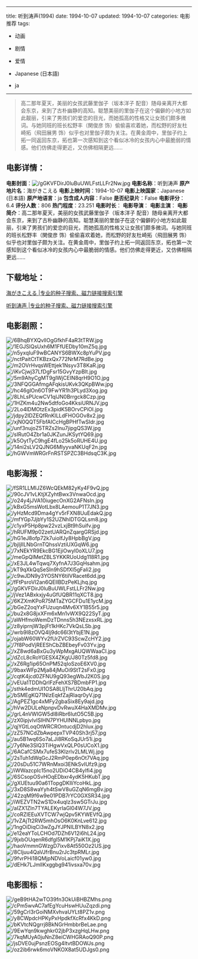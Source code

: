 
---
title: 听到涛声(1994)
date: 1994-10-07
updated: 1994-10-07
categories: 电影推荐
tags:
- 动画
- 剧情
- 爱情

- Japanese (日本語)
- ja
---


> 高二那年夏天，美丽的女孩武藤里伽子（坂本洋子 配音）随母亲离开大都会东京，来到了古朴幽静的高知。聪慧美丽的里伽子在这个偏僻的小地方如此靓丽，引来了男孩们的爱恋的目光，而她孤高的性格又让女孩们颇多微词。与她同班的班长松野丰（関俊彦 饰）偷偷喜欢着她，而松野的好友杜崎拓（飛田展男 饰）似乎也对里伽子颇为关注。在黄金周中，里伽子约上拓一同返回东京，拓也第一次感知到这个看似冰冷的女孩内心中最脆弱的情感。他们仿佛走得更近，又仿佛相隔更远……

## **电影详情**：

**电影封面**：<img src="https://image.tmdb.org/t/p/w200/gGKVFDirJ0luBuUWLFstLLFr2Nw.jpg" alt="/gGKVFDirJ0luBuUWLFstLLFr2Nw.jpg" title="/gGKVFDirJ0luBuUWLFstLLFr2Nw.jpg">
**电影名称**：听到涛声
**原产地片名**：海がきこえる
**电影上映时间**：1994-10-07
**电影上映国家**：Japanese (日本語)
**原产地语言**：ja
**包含成人内容**：False
**是否纪录片**：False
**电影评分**：6.4
**评分人数**：806
**热门程度**：23.251
**电影时长**：
**电影导演**：
**电影主演**：
**电影简介**：高二那年夏天，美丽的女孩武藤里伽子（坂本洋子 配音）随母亲离开大都会东京，来到了古朴幽静的高知。聪慧美丽的里伽子在这个偏僻的小地方如此靓丽，引来了男孩们的爱恋的目光，而她孤高的性格又让女孩们颇多微词。与她同班的班长松野丰（関俊彦 饰）偷偷喜欢着她，而松野的好友杜崎拓（飛田展男 饰）似乎也对里伽子颇为关注。在黄金周中，里伽子约上拓一同返回东京，拓也第一次感知到这个看似冰冷的女孩内心中最脆弱的情感。他们仿佛走得更近，又仿佛相隔更远……

## **下载地址**：
[海がきこえる |专业的种子搜索、磁力链接搜索引擎](https://movie.amd794.com:2083/?search=%E6%B5%B7%E3%81%8C%E3%81%8D%E3%81%93%E3%81%88%E3%82%8B&ordering=&mode=match_phrase&page_size=10&page=1)

[听到涛声 |专业的种子搜索、磁力链接搜索引擎](https://movie.amd794.com:2083/?search=%E5%90%AC%E5%88%B0%E6%B6%9B%E5%A3%B0&ordering=&mode=match_phrase&page_size=10&page=1)
 

## **电影剧照**：
<img src="https://image.tmdb.org/t/p/original/6BhqBYXQvlIOgGfkhF4aR3tTRW.jpg" alt="/6BhqBYXQvlIOgGfkhF4aR3tTRW.jpg" title="/6BhqBYXQvlIOgGfkhF4aR3tTRW.jpg"><img src="https://image.tmdb.org/t/p/original/1EGJSlQsUxh6M1FfUEDby10mZ5q.jpg" alt="/1EGJSlQsUxh6M1FfUEDby10mZ5q.jpg" title="/1EGJSlQsUxh6M1FfUEDby10mZ5q.jpg"><img src="https://image.tmdb.org/t/p/original/n5yxqIuF9wBCANYS6BWXc8pYuPV.jpg" alt="/n5yxqIuF9wBCANYS6BWXc8pYuPV.jpg" title="/n5yxqIuF9wBCANYS6BWXc8pYuPV.jpg"><img src="https://image.tmdb.org/t/p/original/nctPaitCtTKBzxQx772NrM7RdBe.jpg" alt="/nctPaitCtTKBzxQx772NrM7RdBe.jpg" title="/nctPaitCtTKBzxQx772NrM7RdBe.jpg"><img src="https://image.tmdb.org/t/p/original/m2OVrHvqsWEttjek1Nsyv3T8KaR.jpg" alt="/m2OVrHvqsWEttjek1Nsyv3T8KaR.jpg" title="/m2OVrHvqsWEttjek1Nsyv3T8KaR.jpg"><img src="https://image.tmdb.org/t/p/original/iKvCjwj37LfDgFsr15GvyYzpBlt.jpg" alt="/iKvCjwj37LfDgFsr15GvyYzpBlt.jpg" title="/iKvCjwj37LfDgFsr15GvyYzpBlt.jpg"><img src="https://image.tmdb.org/t/p/original/5m9AhyCgMT9glWjCEIN8qrH9O1O.jpg" alt="/5m9AhyCgMT9glWjCEIN8qrH9O1O.jpg" title="/5m9AhyCgMT9glWjCEIN8qrH9O1O.jpg"><img src="https://image.tmdb.org/t/p/original/3NFQGGAfmgAFqkisUKvk3QKpBWw.jpg" alt="/3NFQGGAfmgAFqkisUKvk3QKpBWw.jpg" title="/3NFQGGAfmgAFqkisUKvk3QKpBWw.jpg"><img src="https://image.tmdb.org/t/p/original/hc46glOn6OT9FwYR1h3PLyd3Xog.jpg" alt="/hc46glOn6OT9FwYR1h3PLyd3Xog.jpg" title="/hc46glOn6OT9FwYR1h3PLyd3Xog.jpg"><img src="https://image.tmdb.org/t/p/original/8LhLsPUcwCV1qlJN0Brrgck8Czp.jpg" alt="/8LhLsPUcwCV1qlJN0Brrgck8Czp.jpg" title="/8LhLsPUcwCV1qlJN0Brrgck8Czp.jpg"><img src="https://image.tmdb.org/t/p/original/1HZKm4u2Nw5dtfoGo4KksiURNJV.jpg" alt="/1HZKm4u2Nw5dtfoGo4KksiURNJV.jpg" title="/1HZKm4u2Nw5dtfoGo4KksiURNJV.jpg"><img src="https://image.tmdb.org/t/p/original/2Lo4lDMOtzEx3pidK5BOrvCPiOI.jpg" alt="/2Lo4lDMOtzEx3pidK5BOrvCPiOI.jpg" title="/2Lo4lDMOtzEx3pidK5BOrvCPiOI.jpg"><img src="https://image.tmdb.org/t/p/original/jdpy2IDZEQfRnKILLdFHOGOv8x2.jpg" alt="/jdpy2IDZEQfRnKILLdFHOGOv8x2.jpg" title="/jdpy2IDZEQfRnKILLdFHOGOv8x2.jpg"><img src="https://image.tmdb.org/t/p/original/xjN0QQT5FbfAICcHgBPHfTwSIdr.jpg" alt="/xjN0QQT5FbfAICcHgBPHfTwSIdr.jpg" title="/xjN0QQT5FbfAICcHgBPHfTwSIdr.jpg"><img src="https://image.tmdb.org/t/p/original/unf3nujoZ5TRZs2lnu7jipgQS3W.jpg" alt="/unf3nujoZ5TRZs2lnu7jipgQS3W.jpg" title="/unf3nujoZ5TRZs2lnu7jipgQS3W.jpg"><img src="https://image.tmdb.org/t/p/original/sIRutO4Zbr1a0JKZunJKSytYQ69.jpg" alt="/sIRutO4Zbr1a0JKZunJKSytYQ69.jpg" title="/sIRutO4Zbr1a0JKZunJKSytYQ69.jpg"><img src="https://image.tmdb.org/t/p/original/k5OytTyC9hgE4fLo25k5oRUHE4U.jpg" alt="/k5OytTyC9hgE4fLo25k5oRUHE4U.jpg" title="/k5OytTyC9hgE4fLo25k5oRUHE4U.jpg"><img src="https://image.tmdb.org/t/p/original/14ni2sLV2QJNG6MIyyvaNKUqF2n.jpg" alt="/14ni2sLV2QJNG6MIyyvaNKUqF2n.jpg" title="/14ni2sLV2QJNG6MIyyvaNKUqF2n.jpg"><img src="https://image.tmdb.org/t/p/original/hGWVmWRGrFnRSTSPZC3BHdsqC3K.jpg" alt="/hGWVmWRGrFnRSTSPZC3BHdsqC3K.jpg" title="/hGWVmWRGrFnRSTSPZC3BHdsqC3K.jpg">

## **电影海报**：
<img src="https://image.tmdb.org/t/p/original/fSR1LLMIJZ6WcQEkM82yKy4F9vQ.jpg" alt="/fSR1LLMIJZ6WcQEkM82yKy4F9vQ.jpg" title="/fSR1LLMIJZ6WcQEkM82yKy4F9vQ.jpg"><img src="https://image.tmdb.org/t/p/original/90cJV1vLKtjXZyhtBwx3VnwaOcd.jpg" alt="/90cJV1vLKtjXZyhtBwx3VnwaOcd.jpg" title="/90cJV1vLKtjXZyhtBwx3VnwaOcd.jpg"><img src="https://image.tmdb.org/t/p/original/o24y4jJVA10iugecOnXG2AFNsIn.jpg" alt="/o24y4jJVA10iugecOnXG2AFNsIn.jpg" title="/o24y4jJVA10iugecOnXG2AFNsIn.jpg"><img src="https://image.tmdb.org/t/p/original/kBxG5msWotLbx8LAemouP1T7JN3.jpg" alt="/kBxG5msWotLbx8LAemouP1T7JN3.jpg" title="/kBxG5msWotLbx8LAemouP1T7JN3.jpg"><img src="https://image.tmdb.org/t/p/original/yHzMcd9Dma4gYv5rFXN8UuEdakQ.jpg" alt="/yHzMcd9Dma4gYv5rFXN8UuEdakQ.jpg" title="/yHzMcd9Dma4gYv5rFXN8UuEdakQ.jpg"><img src="https://image.tmdb.org/t/p/original/mfYGp7JjbYy1S2UZNhIDTGQLsm8.jpg" alt="/mfYGp7JjbYy1S2UZNhIDTGQLsm8.jpg" title="/mfYGp7JjbYy1S2UZNhIDTGQLsm8.jpg"><img src="https://image.tmdb.org/t/p/original/c1yxP5Hp8pw22vzLxjBt9hSuifv.jpg" alt="/c1yxP5Hp8pw22vzLxjBt9hSuifv.jpg" title="/c1yxP5Hp8pw22vzLxjBt9hSuifv.jpg"><img src="https://image.tmdb.org/t/p/original/hRUFM9p02zetUARQnZqargGRSjd.jpg" alt="/hRUFM9p02zetUARQnZqargGRSjd.jpg" title="/hRUFM9p02zetUARQnZqargGRSjd.jpg"><img src="https://image.tmdb.org/t/p/original/hG1eJ8ofp72k7uioIfJy8HpbBgV.jpg" alt="/hG1eJ8ofp72k7uioIfJy8HpbBgV.jpg" title="/hG1eJ8ofp72k7uioIfJy8HpbBgV.jpg"><img src="https://image.tmdb.org/t/p/original/bjljIlLNbGrnTQhssVztiUXGqW6.jpg" alt="/bjljIlLNbGrnTQhssVztiUXGqW6.jpg" title="/bjljIlLNbGrnTQhssVztiUXGqW6.jpg"><img src="https://image.tmdb.org/t/p/original/7xNEkYR9EkcBG1EjiOwyl0oXLU7.jpg" alt="/7xNEkYR9EkcBG1EjiOwyl0oXLU7.jpg" title="/7xNEkYR9EkcBG1EjiOwyl0oXLU7.jpg"><img src="https://image.tmdb.org/t/p/original/meGpQIMetZBLSYKKRUoUdg118R1.jpg" alt="/meGpQIMetZBLSYKKRUoUdg118R1.jpg" title="/meGpQIMetZBLSYKKRUoUdg118R1.jpg"><img src="https://image.tmdb.org/t/p/original/xE3JL4wTqwq7XyfnA7J3GqHsahm.jpg" alt="/xE3JL4wTqwq7XyfnA7J3GqHsahm.jpg" title="/xE3JL4wTqwq7XyfnA7J3GqHsahm.jpg"><img src="https://image.tmdb.org/t/p/original/kT9qXkQqSeSIn9hSDfXI5gFaIi2.jpg" alt="/kT9qXkQqSeSIn9hSDfXI5gFaIi2.jpg" title="/kT9qXkQqSeSIn9hSDfXI5gFaIi2.jpg"><img src="https://image.tmdb.org/t/p/original/c9wJDN9y3YOSNY6tilVRacet6dd.jpg" alt="/c9wJDN9y3YOSNY6tilVRacet6dd.jpg" title="/c9wJDN9y3YOSNY6tilVRacet6dd.jpg"><img src="https://image.tmdb.org/t/p/original/fFtPsroVl2an6QEllBDzPeKLjhq.jpg" alt="/fFtPsroVl2an6QEllBDzPeKLjhq.jpg" title="/fFtPsroVl2an6QEllBDzPeKLjhq.jpg"><img src="https://image.tmdb.org/t/p/original/gGKVFDirJ0luBuUWLFstLLFr2Nw.jpg" alt="/gGKVFDirJ0luBuUWLFstLLFr2Nw.jpg" title="/gGKVFDirJ0luBuUWLFstLLFr2Nw.jpg"><img src="https://image.tmdb.org/t/p/original/jVez1ABxkxjy4uGfUQBR11qXCT8.jpg" alt="/jVez1ABxkxjy4uGfUQBR11qXCT8.jpg" title="/jVez1ABxkxjy4uGfUQBR11qXCT8.jpg"><img src="https://image.tmdb.org/t/p/original/6KZXmKPoR75MTaZYGCFDu1E1ycM.jpg" alt="/6KZXmKPoR75MTaZYGCFDu1E1ycM.jpg" title="/6KZXmKPoR75MTaZYGCFDu1E1ycM.jpg"><img src="https://image.tmdb.org/t/p/original/bGeZ2oqYxFUzuqn4Mv6XY1B55r5.jpg" alt="/bGeZ2oqYxFUzuqn4Mv6XY1B55r5.jpg" title="/bGeZ2oqYxFUzuqn4Mv6XY1B55r5.jpg"><img src="https://image.tmdb.org/t/p/original/bu2x8G8jxXFm6xMn1vWX9Q22SyT.jpg" alt="/bu2x8G8jxXFm6xMn1vWX9Q22SyT.jpg" title="/bu2x8G8jxXFm6xMn1vWX9Q22SyT.jpg"><img src="https://image.tmdb.org/t/p/original/aWHfmoWemDzTDnns5h3NEzxsxRL.jpg" alt="/aWHfmoWemDzTDnns5h3NEzxsxRL.jpg" title="/aWHfmoWemDzTDnns5h3NEzxsxRL.jpg"><img src="https://image.tmdb.org/t/p/original/z8yiprnjW3pjFt1kHKc7VkQsLSb.jpg" alt="/z8yiprnjW3pjFt1kHKc7VkQsLSb.jpg" title="/z8yiprnjW3pjFt1kHKc7VkQsLSb.jpg"><img src="https://image.tmdb.org/t/p/original/wrb9I8zOVQ4Ij9dc66l3tYbjE1N.jpg" alt="/wrb9I8zOVQ4Ij9dc66l3tYbjE1N.jpg" title="/wrb9I8zOVQ4Ij9dc66l3tYbjE1N.jpg"><img src="https://image.tmdb.org/t/p/original/ojabW60WYv2fUrZVC93ScwZcHY2.jpg" alt="/ojabW60WYv2fUrZVC93ScwZcHY2.jpg" title="/ojabW60WYv2fUrZVC93ScwZcHY2.jpg"><img src="https://image.tmdb.org/t/p/original/7f8PodVjREEShCbZBEbeyFv03Yv.jpg" alt="/7f8PodVjREEShCbZBEbeyFv03Yv.jpg" title="/7f8PodVjREEShCbZBEbeyFv03Yv.jpg"><img src="https://image.tmdb.org/t/p/original/xZ8wd6aBxGu3yWpMxgAUQWWaaCI.jpg" alt="/xZ8wd6aBxGu3yWpMxgAUQWWaaCI.jpg" title="/xZ8wd6aBxGu3yWpMxgAUQWWaaCI.jpg"><img src="https://image.tmdb.org/t/p/original/dZcL8cRoYGESX4ZKgUJ80Tz5fd8.jpg" alt="/dZcL8cRoYGESX4ZKgUJ80Tz5fd8.jpg" title="/dZcL8cRoYGESX4ZKgUJ80Tz5fd8.jpg"><img src="https://image.tmdb.org/t/p/original/xZ6Rg1ip65OnPM52qIoSzoE6XV0.jpg" alt="/xZ6Rg1ip65OnPM52qIoSzoE6XV0.jpg" title="/xZ6Rg1ip65OnPM52qIoSzoE6XV0.jpg"><img src="https://image.tmdb.org/t/p/original/9baxWFp2Mja84jMuOi9StT2sFx0.jpg" alt="/9baxWFp2Mja84jMuOi9StT2sFx0.jpg" title="/9baxWFp2Mja84jMuOi9StT2sFx0.jpg"><img src="https://image.tmdb.org/t/p/original/cqtK4jcd0ZFNU9gQ93egWbJ2K0S.jpg" alt="/cqtK4jcd0ZFNU9gQ93egWbJ2K0S.jpg" title="/cqtK4jcd0ZFNU9gQ93egWbJ2K0S.jpg"><img src="https://image.tmdb.org/t/p/original/vEUa1TDDhQrlFzFehXS7BDmbFP1.jpg" alt="/vEUa1TDDhQrlFzFehXS7BDmbFP1.jpg" title="/vEUa1TDDhQrlFzFehXS7BDmbFP1.jpg"><img src="https://image.tmdb.org/t/p/original/sthk4edmUI1OSA8LIjThrU20bAq.jpg" alt="/sthk4edmUI1OSA8LIjThrU20bAq.jpg" title="/sthk4edmUI1OSA8LIjThrU20bAq.jpg"><img src="https://image.tmdb.org/t/p/original/bSMEgKQ71NlzEqkfZajRIaqr0yV.jpg" alt="/bSMEgKQ71NlzEqkfZajRIaqr0yV.jpg" title="/bSMEgKQ71NlzEqkfZajRIaqr0yV.jpg"><img src="https://image.tmdb.org/t/p/original/AgPEZ1gc4xMFy2gbaSix8Ey9ajd.jpg" alt="/AgPEZ1gc4xMFy2gbaSix8Ey9ajd.jpg" title="/AgPEZ1gc4xMFy2gbaSix8Ey9ajd.jpg"><img src="https://image.tmdb.org/t/p/original/hVw2DULeNpnpvDvRwuX4HaXMDMv.jpg" alt="/hVw2DULeNpnpvDvRwuX4HaXMDMv.jpg" title="/hVw2DULeNpnpvDvRwuX4HaXMDMv.jpg"><img src="https://image.tmdb.org/t/p/original/grL4nVWIGW5dl8iRbr6IutO5C5B.jpg" alt="/grL4nVWIGW5dl8iRbr6IutO5C5B.jpg" title="/grL4nVWIGW5dl8iRbr6IutO5C5B.jpg"><img src="https://image.tmdb.org/t/p/original/zX0ipjvIvlSIHN7PYHUlNNLpbyo.jpg" alt="/zX0ipjvIvlSIHN7PYHUlNNLpbyo.jpg" title="/zX0ipjvIvlSIHN7PYHUlNNLpbyo.jpg"><img src="https://image.tmdb.org/t/p/original/qjYGtLoqOtWRCROntucdjD2hlux.jpg" alt="/qjYGtLoqOtWRCROntucdjD2hlux.jpg" title="/qjYGtLoqOtWRCROntucdjD2hlux.jpg"><img src="https://image.tmdb.org/t/p/original/zZ57NCdZbAwpepxTVP40Sh3rj57.jpg" alt="/zZ57NCdZbAwpepxTVP40Sh3rj57.jpg" title="/zZ57NCdZbAwpepxTVP40Sh3rj57.jpg"><img src="https://image.tmdb.org/t/p/original/au5B1wq6So7aLJi8RKoSqJUr51i.jpg" alt="/au5B1wq6So7aLJi8RKoSqJUr51i.jpg" title="/au5B1wq6So7aLJi8RKoSqJUr51i.jpg"><img src="https://image.tmdb.org/t/p/original/7y6Ne3SIQ3TiHgwVxQLP0sUCoX1.jpg" alt="/7y6Ne3SIQ3TiHgwVxQLP0sUCoX1.jpg" title="/7y6Ne3SIQ3TiHgwVxQLP0sUCoX1.jpg"><img src="https://image.tmdb.org/t/p/original/6ACafCSMx7ufeS3Klzrlv2LMLWj.jpg" alt="/6ACafCSMx7ufeS3Klzrlv2LMLWj.jpg" title="/6ACafCSMx7ufeS3Klzrlv2LMLWj.jpg"><img src="https://image.tmdb.org/t/p/original/2sTuh1dWqGcJ2RmP0ep6nOt7VAq.jpg" alt="/2sTuh1dWqGcJ2RmP0ep6nOt7VAq.jpg" title="/2sTuh1dWqGcJ2RmP0ep6nOt7VAq.jpg"><img src="https://image.tmdb.org/t/p/original/20sDu51C7WRnMxoi3ENkSvIUfz9.jpg" alt="/20sDu51C7WRnMxoi3ENkSvIUfz9.jpg" title="/20sDu51C7WRnMxoi3ENkSvIUfz9.jpg"><img src="https://image.tmdb.org/t/p/original/iWWazcpIc15no2UDiO4CB4yIfi4.jpg" alt="/iWWazcpIc15no2UDiO4CB4yIfi4.jpg" title="/iWWazcpIc15no2UDiO4CB4yIfi4.jpg"><img src="https://image.tmdb.org/t/p/original/6SCsopOSvHOqEDbxr4ydK5HKubT.jpg" alt="/6SCsopOSvHOqEDbxr4ydK5HKubT.jpg" title="/6SCsopOSvHOqEDbxr4ydK5HKubT.jpg"><img src="https://image.tmdb.org/t/p/original/gXUEtuu90a61TopgDKlliYcoHkL.jpg" alt="/gXUEtuu90a61TopgDKlliYcoHkL.jpg" title="/gXUEtuu90a61TopgDKlliYcoHkL.jpg"><img src="https://image.tmdb.org/t/p/original/3xD8S8waYyh4tSwV8uGZqN6mgBv.jpg" alt="/3xD8S8waYyh4tSwV8uGZqN6mgBv.jpg" title="/3xD8S8waYyh4tSwV8uGZqN6mgBv.jpg"><img src="https://image.tmdb.org/t/p/original/42zqM9f6w9e01PDB7rYC0GXSR34.jpg" alt="/42zqM9f6w9e01PDB7rYC0GXSR34.jpg" title="/42zqM9f6w9e01PDB7rYC0GXSR34.jpg"><img src="https://image.tmdb.org/t/p/original/iWEZVTN2wS1Dx4uqIz3sw5GTrJu.jpg" alt="/iWEZVTN2wS1Dx4uqIz3sw5GTrJu.jpg" title="/iWEZVTN2wS1Dx4uqIz3sw5GTrJu.jpg"><img src="https://image.tmdb.org/t/p/original/aIZX1Zln7TYALEKyrIaGl04W7JV.jpg" alt="/aIZX1Zln7TYALEKyrIaGl04W7JV.jpg" title="/aIZX1Zln7TYALEKyrIaGl04W7JV.jpg"><img src="https://image.tmdb.org/t/p/original/coRZIEEuXVTCW7wjQpv5KYWEVfQ.jpg" alt="/coRZIEEuXVTCW7wjQpv5KYWEVfQ.jpg" title="/coRZIEEuXVTCW7wjQpv5KYWEVfQ.jpg"><img src="https://image.tmdb.org/t/p/original/1vZAjTt2RW5mhOsO6K0KnLve612.jpg" alt="/1vZAjTt2RW5mhOsO6K0KnLve612.jpg" title="/1vZAjTt2RW5mhOsO6K0KnLve612.jpg"><img src="https://image.tmdb.org/t/p/original/1ngOiDiqCi3wZgJYJPNILBYN8x2.jpg" alt="/1ngOiDiqCi3wZgJYJPNILBYN8x2.jpg" title="/1ngOiDiqCi3wZgJYJPNILBYN8x2.jpg"><img src="https://image.tmdb.org/t/p/original/e12eaYToLCHOd7DZh6V12i6hL24.jpg" alt="/e12eaYToLCHOd7DZh6V12i6hL24.jpg" title="/e12eaYToLCHOd7DZh6V12i6hL24.jpg"><img src="https://image.tmdb.org/t/p/original/9jxbOUqenR6dfgl5M1KPj7aiK1X.jpg" alt="/9jxbOUqenR6dfgl5M1KPj7aiK1X.jpg" title="/9jxbOUqenR6dfgl5M1KPj7aiK1X.jpg"><img src="https://image.tmdb.org/t/p/original/haoVmmnGWzgD7ixv8At550Oz2US.jpg" alt="/haoVmmnGWzgD7ixv8At550Oz2US.jpg" title="/haoVmmnGWzgD7ixv8At550Oz2US.jpg"><img src="https://image.tmdb.org/t/p/original/8CIjuu4QaVJfrBnu2rJc3tpRMLr.jpg" alt="/8CIjuu4QaVJfrBnu2rJc3tpRMLr.jpg" title="/8CIjuu4QaVJfrBnu2rJc3tpRMLr.jpg"><img src="https://image.tmdb.org/t/p/original/9fvrPHi18QMjpNDVoLaicf01yw0.jpg" alt="/9fvrPHi18QMjpNDVoLaicf01yw0.jpg" title="/9fvrPHi18QMjpNDVoLaicf01yw0.jpg"><img src="https://image.tmdb.org/t/p/original/dEHk7LJmllKxggbg941ivsxa70v.jpg" alt="/dEHk7LJmllKxggbg941ivsxa70v.jpg" title="/dEHk7LJmllKxggbg941ivsxa70v.jpg">

## **电影图标**：
<img src="https://image.tmdb.org/t/p/original/geB9tHA2wTO39fn3OkUiBHBZMhs.png" alt="/geB9tHA2wTO39fn3OkUiBHBZMhs.png" title="/geB9tHA2wTO39fn3OkUiBHBZMhs.png"><img src="https://image.tmdb.org/t/p/original/cPm5wvAC7afEgYcuHswHUuZqzdi.png" alt="/cPm5wvAC7afEgYcuHswHUuZqzdi.png" title="/cPm5wvAC7afEgYcuHswHUuZqzdi.png"><img src="https://image.tmdb.org/t/p/original/59gCrI3rGoiNMXvhvaUYLt8PZ1v.png" alt="/59gCrI3rGoiNMXvhvaUYLt8PZ1v.png" title="/59gCrI3rGoiNMXvhvaUYLt8PZ1v.png"><img src="https://image.tmdb.org/t/p/original/y8CWpdcHPKyPxHpdkfXcRfx4KkD.png" alt="/y8CWpdcHPKyPxHpdkfXcRfx4KkD.png" title="/y8CWpdcHPKyPxHpdkfXcRfx4KkD.png"><img src="https://image.tmdb.org/t/p/original/bKVtcNQgrrj8BkNGrHmbbrBeLae.png" alt="/bKVtcNQgrrj8BkNGrHmbbrBeLae.png" title="/bKVtcNQgrrj8BkNGrHmbbrBeLae.png"><img src="https://image.tmdb.org/t/p/original/9EwYqn9kwghkr02jbP3xzgHqLHw.png" alt="/9EwYqn9kwghkr02jbP3xzgHqLHw.png" title="/9EwYqn9kwghkr02jbP3xzgHqLHw.png"><img src="https://image.tmdb.org/t/p/original/7kqMUyA0juNnZ8eiCWHGRAoQ90P.png" alt="/7kqMUyA0juNnZ8eiCWHGRAoQ90P.png" title="/7kqMUyA0juNnZ8eiCWHGRAoQ90P.png"><img src="https://image.tmdb.org/t/p/original/jsDVE0ujPsnzEOSg4ltvtBDOWJs.png" alt="/jsDVE0ujPsnzEOSg4ltvtBDOWJs.png" title="/jsDVE0ujPsnzEOSg4ltvtBDOWJs.png"><img src="https://image.tmdb.org/t/p/original/oz2ib6rwk6moVNKOX8at5UDJgs0.png" alt="/oz2ib6rwk6moVNKOX8at5UDJgs0.png" title="/oz2ib6rwk6moVNKOX8at5UDJgs0.png">
